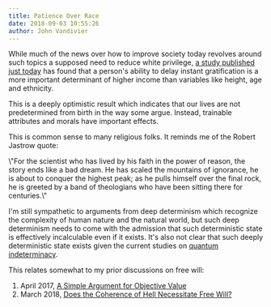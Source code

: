 ```yaml
---
title: Patience Over Race
date: 2018-09-03 10:55:26
author: John Vandivier
---
```




<!-- wp:paragraph -->
<p>While much of the news over how to improve society today revolves around such topics a supposed need to reduce white privilege, <a href=\"https://conferences.morressier.com/delay-gratification-for-higher-income/\">a study published just today</a> has found that a person's ability to delay instant gratification is a more important determinant of higher income than variables like height, age and ethnicity.</p>
<!-- /wp:paragraph -->

<!-- wp:paragraph -->
<p>This is a deeply optimistic result which indicates that our lives are not predetermined from birth in the way some argue. Instead, trainable attributes and morals have important effects.</p>
<!-- /wp:paragraph -->

<!-- wp:paragraph -->
<p>This is common sense to many religious folks. It reminds me of the Robert Jastrow quote:</p>
<!-- /wp:paragraph -->

<!-- wp:paragraph -->
<p>\"For the scientist who has lived by his faith in the power of reason, the story ends like a bad dream. He has scaled the mountains of ignorance, he is about to conquer the highest peak; as he pulls himself over the final rock, he is greeted by a band of theologians who have been sitting there for centuries.\"</p>
<!-- /wp:paragraph -->

<!-- wp:paragraph -->
<p>I'm still sympathetic to arguments from deep determinism which recognize the complexity of human nature and the natural world, but such deep determinism needs to come with the admission that such deterministic state is effectively incalculable even if it exists. It's also not clear that such deeply deterministic state exists given the current studies on <a href=\"https://en.wikipedia.org/w/index.php?title=Quantum_indeterminacy&amp;oldid=796544405\">quantum indeterminacy</a>.</p>
<!-- /wp:paragraph -->

<!-- wp:paragraph -->
<p>This relates somewhat to my prior discussions on free will:</p>
<!-- /wp:paragraph -->

<!-- wp:list {\"ordered\":true} -->
<ol><li>April 2017, <a href=\"http://www.afterecon.com/economics-and-finance/simple-argument-objective-value/\">A Simple Argument for Objective Value</a></li><li>March 2018, <a href=\"http://www.afterecon.com/philosophy-religion-and-apologetics/coherence-hell-necessitate-free-will/\">Does the Coherence of Hell Necessitate Free Will?</a></li></ol>
<!-- /wp:list -->